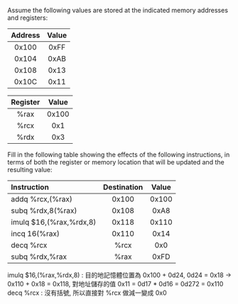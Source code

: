Assume the following values are stored at the indicated memory addresses and registers:  
  
| Address | Value |
| :----: | :----: |
| 0x100  | 0xFF |
| 0x104  | 0xAB |
| 0x108  | 0x13 |
| 0x10C  | 0x11 |

| Register | Value |
| :----: | :----: |
| %rax  | 0x100 |
| %rcx  | 0x1 |
| %rdx  | 0x3 |
  
Fill in the following table showing the effects of the following instructions,
in terms of both the register or memory location that will be updated and the
resulting value:  
  
| Instruction | Destination | Value |
| :---- | :----: | :----: |
| addq %rcx,(%rax)  | 0x100 | 0x100 |
| subq %rdx,8(%rax)  | 0x108 | 0xA8 |
| imulq $16,(%rax,%rdx,8)  | 0x118 | 0x110 | 
| incq 16(%rax)  | 0x110 | 0x14 |
| decq %rcx  | %rcx | 0x0 |
| subq %rdx,%rax  | %rax | 0xFD |

imulq $16,(%rax,%rdx,8) : 目的地記憶體位置為 0x100 + 0d24, 0d24 = 0x18 -> 0x110 + 0x18 = 0x118, 對地址儲存的值 0x11 = 0d17 * 0d16 = 0d272 = 0x110  
decq %rcx : 沒有括號, 所以直接對 %rcx 做減一變成 0x0  
